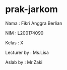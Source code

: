 # prak-jarkom
Nama  : Fikri Anggra Berlian

NIM   : L200174090

Kelas : X


Lecturer by : Ms.Lisa

Aslab by    : Mr.Zaki
